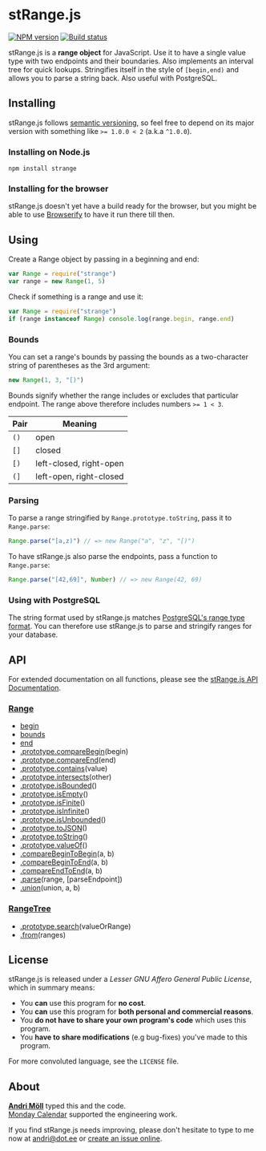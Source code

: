 stRange.js
==========
[![NPM version][npm-badge]](https://www.npmjs.com/package/strange)
[![Build status][travis-badge]](https://travis-ci.org/moll/js-strange)

stRange.js is a **range object** for JavaScript. Use it to have a single value
type with two endpoints and their boundaries. Also implements an interval tree
for quick lookups. Stringifies itself in the style of `[begin,end)` and allows
you to parse a string back. Also useful with PostgreSQL.

[npm-badge]: https://img.shields.io/npm/v/strange.svg
[travis-badge]: https://travis-ci.org/moll/js-strange.png?branch=master


Installing
----------
stRange.js follows [semantic versioning](http://semver.org/), so feel free to
depend on its major version with something like `>= 1.0.0 < 2` (a.k.a `^1.0.0`).

### Installing on Node.js
```
npm install strange
```

### Installing for the browser
stRange.js doesn't yet have a build ready for the browser, but you might be able
to use [Browserify][browserify] to have it run there till then.

[browserify]: https://github.com/substack/node-browserify


Using
-----
Create a Range object by passing in a beginning and end:
```javascript
var Range = require("strange")
var range = new Range(1, 5)
```

Check if something is a range and use it:
```javascript
var Range = require("strange")
if (range instanceof Range) console.log(range.begin, range.end)
```

### Bounds
You can set a range's bounds by passing the bounds as a two-character string of
parentheses as the 3rd argument:
```javascript
new Range(1, 3, "[)")
```

Bounds signify whether the range includes or excludes that particular endpoint.
The range above therefore includes numbers `>= 1 < 3`.

Pair | Meaning
-----|--------
`()` | open
`[]` | closed
`[)` | left-closed, right-open
`(]` | left-open, right-closed


### Parsing
To parse a range stringified by `Range.prototype.toString`, pass it to
`Range.parse`:

```javascript
Range.parse("[a,z)") // => new Range("a", "z", "[)")
```

To have stRange.js also parse the endpoints, pass a function to `Range.parse`:
```javascript
Range.parse("[42,69]", Number) // => new Range(42, 69)
```

### Using with PostgreSQL
The string format used by stRange.js matches [PostgreSQL's range type
format](http://www.postgresql.org/docs/9.4/static/rangetypes.html). You can
therefore use stRange.js to parse and stringify ranges for your database.


API
---
For extended documentation on all functions, please see the
[stRange.js API Documentation][api].

[api]: https://github.com/moll/js-strange/blob/master/doc/API.md

### [Range](https://github.com/moll/js-strange/blob/master/doc/API.md#Range)
- [begin](https://github.com/moll/js-strange/blob/master/doc/API.md#range.begin)
- [bounds](https://github.com/moll/js-strange/blob/master/doc/API.md#range.bounds)
- [end](https://github.com/moll/js-strange/blob/master/doc/API.md#range.end)
- [.prototype.compareBegin](https://github.com/moll/js-strange/blob/master/doc/API.md#Range.prototype.compareBegin)(begin)
- [.prototype.compareEnd](https://github.com/moll/js-strange/blob/master/doc/API.md#Range.prototype.compareEnd)(end)
- [.prototype.contains](https://github.com/moll/js-strange/blob/master/doc/API.md#Range.prototype.contains)(value)
- [.prototype.intersects](https://github.com/moll/js-strange/blob/master/doc/API.md#Range.prototype.intersects)(other)
- [.prototype.isBounded](https://github.com/moll/js-strange/blob/master/doc/API.md#Range.prototype.isBounded)()
- [.prototype.isEmpty](https://github.com/moll/js-strange/blob/master/doc/API.md#Range.prototype.isEmpty)()
- [.prototype.isFinite](https://github.com/moll/js-strange/blob/master/doc/API.md#Range.prototype.isFinite)()
- [.prototype.isInfinite](https://github.com/moll/js-strange/blob/master/doc/API.md#Range.prototype.isInfinite)()
- [.prototype.isUnbounded](https://github.com/moll/js-strange/blob/master/doc/API.md#Range.prototype.isUnbounded)()
- [.prototype.toJSON](https://github.com/moll/js-strange/blob/master/doc/API.md#Range.prototype.toJSON)()
- [.prototype.toString](https://github.com/moll/js-strange/blob/master/doc/API.md#Range.prototype.toString)()
- [.prototype.valueOf](https://github.com/moll/js-strange/blob/master/doc/API.md#Range.prototype.valueOf)()
- [.compareBeginToBegin](https://github.com/moll/js-strange/blob/master/doc/API.md#Range.compareBeginToBegin)(a, b)
- [.compareBeginToEnd](https://github.com/moll/js-strange/blob/master/doc/API.md#Range.compareBeginToEnd)(a, b)
- [.compareEndToEnd](https://github.com/moll/js-strange/blob/master/doc/API.md#Range.compareEndToEnd)(a, b)
- [.parse](https://github.com/moll/js-strange/blob/master/doc/API.md#Range.parse)(range, [parseEndpoint])
- [.union](https://github.com/moll/js-strange/blob/master/doc/API.md#Range.union)(union, a, b)

### [RangeTree](https://github.com/moll/js-strange/blob/master/doc/API.md#RangeTree)
- [.prototype.search](https://github.com/moll/js-strange/blob/master/doc/API.md#RangeTree.prototype.search)(valueOrRange)
- [.from](https://github.com/moll/js-strange/blob/master/doc/API.md#RangeTree.from)(ranges)


License
-------
stRange.js is released under a *Lesser GNU Affero General Public License*, which in summary means:

- You **can** use this program for **no cost**.
- You **can** use this program for **both personal and commercial reasons**.
- You **do not have to share your own program's code** which uses this program.
- You **have to share modifications** (e.g bug-fixes) you've made to this program.

For more convoluted language, see the `LICENSE` file.


About
-----
**[Andri Möll](http://themoll.com)** typed this and the code.  
[Monday Calendar](https://mondayapp.com) supported the engineering work.

If you find stRange.js needs improving, please don't hesitate to type to me now at [andri@dot.ee](mailto:andri@dot.ee) or [create an issue online](https://github.com/moll/js-strange/issues).
